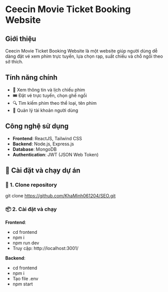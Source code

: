 # Ceecin Movie Ticket Booking Website

## Giới thiệu
Ceecin Movie Ticket Booking Website là một website giúp người dùng dễ dàng đặt vé xem phim trực tuyến, lựa chọn rạp, suất chiếu và chỗ ngồi theo sở thích. 

## Tính năng chính
- 📅 Xem thông tin và lịch chiếu phim
- 🎟 Đặt vé trực tuyến, chọn ghế ngồi
- 🔍 Tìm kiếm phim theo thể loại, tên phim
- 👤 Quản lý tài khoản người dùng
  
## Công nghệ sử dụng
- **Frontend**: ReactJS, Tailwind CSS
- **Backend**: Node.js, Express.js
- **Database**: MongoDB
- **Authentication**: JWT (JSON Web Token)

## 🚀 Cài đặt và chạy dự án
### 🔧 1. Clone repository
git clone https://github.com/KhaMinh061204/SEO.git
### 📦 2. Cài đặt và chạy
**Frontend**: 
- cd frontend
- npm i
- npm run dev
- Truy cập: http://localhost:3001/

**Backend**:
- cd frontend
- npm i
- Tạo file .env
- npm start
